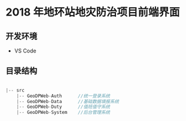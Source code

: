 # 2018 年地环站地灾防治项目前端界面

## 开发环境

- VS Code 
 
## 目录结构

```javascript

|-- src
    |-- GeoDPWeb-Auth      //统一登录系统
    |-- GeoDPWeb-Data      //基础数据填报系统
    |-- GeoDPWeb-Duty      //值班值守系统
    |-- GeoDPWeb-System    //后台管理系统 

```